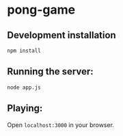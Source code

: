 # pong-game

## Development installation
`npm install`

## Running the server:
`node app.js`

## Playing:
Open `localhost:3000` in your browser.